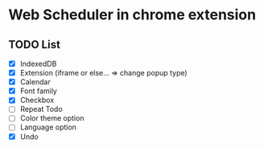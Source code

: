 # Web Scheduler in chrome extension

## TODO List

- [x] IndexedDB
- [x] Extension (iframe or else... => change popup type)
- [x] Calendar
- [x] Font family
- [x] Checkbox
- [ ] Repeat Todo
- [ ] Color theme option
- [ ] Language option
- [x] Undo
